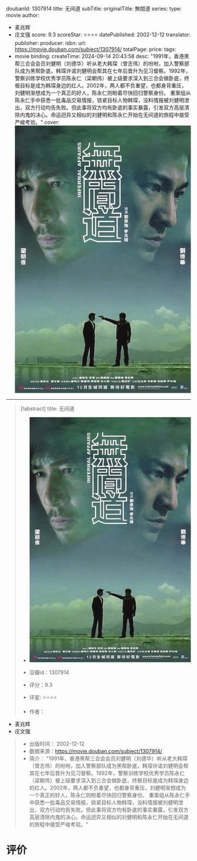 
doubanId: 1307914
title: 无间道
subTitle: 
originalTitle: 無間道
series: 
type: movie
author: 
  - 麦兆辉 
  - 庄文强 
score: 9.3
scoreStar: ⭐⭐⭐⭐
datePublished: 2002-12-12
translator: 
publisher: 
producer: 
isbn: 
url: https://movie.douban.com/subject/1307914/
totalPage: 
price: 
tags:  
  - movie
binding: 
createTime: 2024-09-14 20:43:58
desc: "1991年，香港黑帮三合会会员刘健明（刘德华）听从老大韩琛（曾志伟）的吩咐，加入警察部队成为黑帮卧底，韩琛许诺刘健明会帮其在七年后晋升为见习督察。1992年，警察训练学校优秀学员陈永仁（梁朝伟）被上级要求深入到三合会做卧底，终极目标是成为韩琛身边的红人。2002年，两人都不负重望，也都身背重压，刘健明渐想成为一个真正的好人，陈永仁则盼着尽快回归警察身份。 重案组从陈永仁手中获悉一批毒品交易情报，锁紧目标人物韩琛，没料情报被刘健明泄出，双方行动均告失败。但此事将双方均有卧底的事实暴露，引发双方高层清除内鬼的决心。命运迥异又相似的刘健明和陈永仁开始在无间道的旅程中接受严峻考验。"
cover: ![image|200](assets/p2564556863.jpg)
---

> [!abstract] title: 无间道  
> - ![image|200](assets/p2564556863.jpg)
> 
> - 豆瓣id：1307914
> 
> - 评分：9.3
> - 评星: ⭐⭐⭐⭐
> 
> - 作者：
  - 麦兆辉 
  - 庄文强 
> 
> 
> - 出版时间： 2002-12-12
> - 数据来源：https://movie.douban.com/subject/1307914/
> - 简介： "1991年，香港黑帮三合会会员刘健明（刘德华）听从老大韩琛（曾志伟）的吩咐，加入警察部队成为黑帮卧底，韩琛许诺刘健明会帮其在七年后晋升为见习督察。1992年，警察训练学校优秀学员陈永仁（梁朝伟）被上级要求深入到三合会做卧底，终极目标是成为韩琛身边的红人。2002年，两人都不负重望，也都身背重压，刘健明渐想成为一个真正的好人，陈永仁则盼着尽快回归警察身份。 重案组从陈永仁手中获悉一批毒品交易情报，锁紧目标人物韩琛，没料情报被刘健明泄出，双方行动均告失败。但此事将双方均有卧底的事实暴露，引发双方高层清除内鬼的决心。命运迥异又相似的刘健明和陈永仁开始在无间道的旅程中接受严峻考验。"


# 评价
